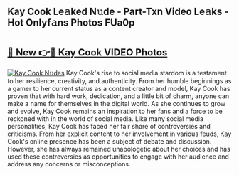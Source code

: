 ## Kay Cook Le𝚊ked N𝚞de - Part-Txn Video Le𝚊ks - Hot Onlyf𝚊ns Photos FUa0p

# <h2><a href="http://ab42978.deff.icu/?id=Kay+Cook">🔗 New 👉🔴 Kay Cook VIDEO Photos</a></h2>

[![Kay Cook N𝚞des](https://i.imgur.com/rIISA9y.gif)](http://ab42978.deff.icu/?id=Kay+Cook)
Kay Cook's rise to social media stardom is a testament to her resilience, creativity, and authenticity. From her humble beginnings as a gamer to her current status as a content creator and model, Kay Cook has proven that with hard work, dedication, and a little bit of charm, anyone can make a name for themselves in the digital world. As she continues to grow and evolve, Kay Cook remains an inspiration to her fans and a force to be reckoned with in the world of social media. Like many social media personalities, Kay Cook has faced her fair share of controversies and criticisms. From her explicit content to her involvement in various feuds, Kay Cook's online presence has been a subject of debate and discussion. However, she has always remained unapologetic about her choices and has used these controversies as opportunities to engage with her audience and address any concerns or misconceptions.
